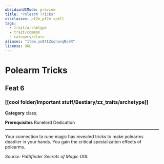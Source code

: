 ```yaml
---
obsidianUIMode: preview
title: "Polearm Tricks"
cssclasses: pf2e,pf2e-spell
tags:
  - trait/archetype
  - trait/common
  - category/class
aliases: "Item.yo8tIZuqhavqNc8R"
license: OGL
---
```

# Polearm Tricks
## Feat 6
### [[cool folder/Important stuff/Bestiary/zz_traits/archetype]]

**Category** class; 



**Prerequisites** Runelord Dedication
* * *
Your connection to rune magic has revealed tricks to make polearms deadlier in your hands. You gain the critical specialization effects of polearms.

*Source: Pathfinder Secrets of Magic*
*OGL*